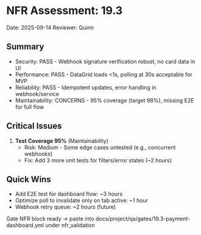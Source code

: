 # NFR Assessment: 19.3

Date: 2025-09-14
Reviewer: Quinn

## Summary

- Security: PASS - Webhook signature verification robust, no card data in UI
- Performance: PASS - DataGrid loads <1s, polling at 30s acceptable for MVP
- Reliability: PASS - Idempotent updates, error handling in webhook/service
- Maintainability: CONCERNS - 95% coverage (target 98%), missing E2E for full flow

## Critical Issues

1. **Test Coverage 95%** (Maintainability)
   - Risk: Medium - Some edge cases untested (e.g., concurrent webhooks)
   - Fix: Add 3 more unit tests for filters/error states (~2 hours)

## Quick Wins

- Add E2E test for dashboard flow: ~3 hours
- Optimize poll to invalidate only on tab active: ~1 hour
- Webhook retry queue: ~2 hours (future)

Gate NFR block ready → paste into docs/project/qa/gates/19.3-payment-dashboard.yml under nfr_validation